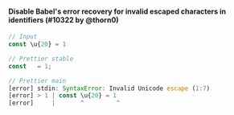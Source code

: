 #### Disable Babel's error recovery for invalid escaped characters in identifiers (#10322 by @thorn0)

<!-- prettier-ignore -->
```js
// Input
const \u{20} = 1

// Prettier stable
const   = 1;

// Prettier main
[error] stdin: SyntaxError: Invalid Unicode escape (1:7)
[error] > 1 | const \u{20} = 1
[error]     |       ^         ^
```
